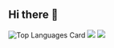 ## Hi there 👋

![Top Languages Card](https://github-readme-stats.vercel.app/api/top-langs/?username=ogasa897)
![](https://github-readme-stats.vercel.app/api?username=ogasa897&count_private=true)
<img src="https://github-profile-summary-cards.vercel.app/api/cards/profile-details?username=ogasa897" />
<!--
**ogasa897/ogasa897** is a ✨ _special_ ✨ repository because its `README.md` (this file) appears on your GitHub profile.

Here are some ideas to get you started:

- 🔭 I’m currently working on ...
- 🌱 I’m currently learning ...
- 👯 I’m looking to collaborate on ...
- 🤔 I’m looking for help with ...
- 💬 Ask me about ...
- 📫 How to reach me: ...
- 😄 Pronouns: ...
- ⚡ Fun fact: ...
-->
